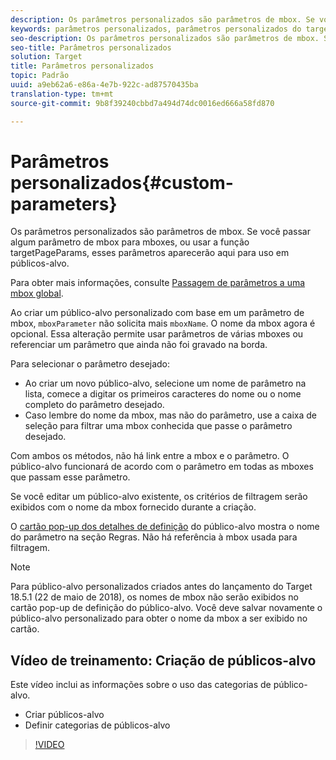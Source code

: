 ```yaml
---
description: Os parâmetros personalizados são parâmetros de mbox. Se você passar algum parâmetro de mbox para mboxes, ou usar a função targetPageParams, esses parâmetros aparecerão aqui para uso em públicos-alvo.
keywords: parâmetros personalizados, parâmetros personalizados do target, targetpageparams, parâmetros mbox de segmentação
seo-description: Os parâmetros personalizados são parâmetros de mbox. Se você passar algum parâmetro de mbox para mboxes, ou usar a função targetPageParams, esses parâmetros aparecerão aqui para uso em públicos-alvo.
seo-title: Parâmetros personalizados
solution: Target
title: Parâmetros personalizados
topic: Padrão
uuid: a9eb62a6-e86a-4e7b-922c-ad87570435ba
translation-type: tm+mt
source-git-commit: 9b8f39240cbbd7a494d74dc0016ed666a58fd870

---
```



# Parâmetros personalizados{#custom-parameters}

Os parâmetros personalizados são parâmetros de mbox. Se você passar algum parâmetro de mbox para mboxes, ou usar a função targetPageParams, esses parâmetros aparecerão aqui para uso em públicos-alvo.

Para obter mais informações, consulte [Passagem de parâmetros a uma mbox global](https://marketing.adobe.com/resources/help/en_US/target/ov/c_pass_parameters_to_global_mbox.html).

Ao criar um público-alvo personalizado com base em um parâmetro de mbox, `mboxParameter` não solicita mais `mboxName`. O nome da mbox agora é opcional. Essa alteração permite usar parâmetros de várias mboxes ou referenciar um parâmetro que ainda não foi gravado na borda.

Para selecionar o parâmetro desejado:

* Ao criar um novo público-alvo, selecione um nome de parâmetro na lista, comece a digitar os primeiros caracteres do nome ou o nome completo do parâmetro desejado.
* Caso lembre do nome da mbox, mas não do parâmetro, use a caixa de seleção para filtrar uma mbox conhecida que passe o parâmetro desejado.

Com ambos os métodos, não há link entre a mbox e o parâmetro. O público-alvo funcionará de acordo com o parâmetro em todas as mboxes que passam esse parâmetro.

Se você editar um público-alvo existente, os critérios de filtragem serão exibidos com o nome da mbox fornecido durante a criação.

O [cartão pop-up dos detalhes de definição](../../../c-target/c-audiences/audiences.md#section_11B9C4A777E14D36BA1E925021945780) do público-alvo mostra o nome do parâmetro na seção Regras. Não há referência à mbox usada para filtragem.

>[!NOTE]
>
>Para público-alvo personalizados criados antes do lançamento do Target 18.5.1 (22 de maio de 2018), os nomes de mbox não serão exibidos no cartão pop-up de definição do público-alvo. Você deve salvar novamente o público-alvo personalizado para obter o nome da mbox a ser exibido no cartão.

## Vídeo de treinamento: Criação de públicos-alvo

Este vídeo inclui as informações sobre o uso das categorias de público-alvo.

* Criar públicos-alvo
* Definir categorias de públicos-alvo

>[!VIDEO](https://video.tv.adobe.com/v/17392)